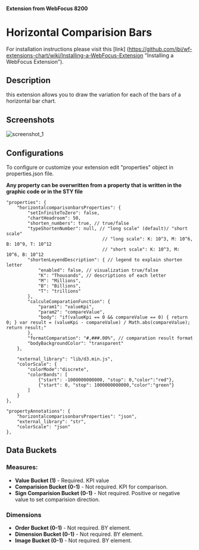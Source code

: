 
#### Extension from WebFocus 8200

# Horizontal Comparision Bars

For installation instructions please visit this [link] (https://github.com/ibi/wf-extensions-chart/wiki/Installing-a-WebFocus-Extension "Installing a WebFocus Extension").

## Description

this extension allows you to draw the variation for each of the bars of a horizontal bar chart.

## Screenshots

![screenshot_1](https://github.com/ibi/wf-extensions-chart/blob/master/com.ibi.horizontal_comparison_bars/screenshots/1.png)

## Configurations

To configure or customize your extension edit "properties" object in properties.json file.

**Any property can be overwritten from a property that is written in the graphic code or in the STY file**
	
	"properties": {
		"horizontalcomparisonbarsProperties": {
			"setInfiniteToZero": false,
			"chartHeadroom": 50,
			"shorten_numbers": true, // true/false
			"typeShortenNumber": null, // "long scale" (default)/ "short scale"
										// "long scale": K: 10^3, M: 10^6, B: 10^9, T: 10^12
										// "short scale": K: 10^3, M: 10^6, B: 10^12
			"shortenLeyendDescription": { // legend to explain shorten letter
				"enabled": false, // visualization true/false
				"K": "Thousands", // descriptions of each letter
				"M": "Millions",
				"B": "Billions",
				"T": "trillions"
			},
			"calculeComparationFunction": {
				"param1": "valueKpi", 
				"param2": "compareValue", 
				"body": "if(valueKpi == 0 && compareValue == 0) { return 0; } var result = (valueKpi - compareValue) / Math.abs(compareValue);  return result;"
			},
			"formatComparation": "#,###.00%", // comparation result format
			"bodyBackgroundColor": "transparent"
		},
		
		"external_library": "lib/d3.min.js",
		"colorScale": {
			"colorMode":"discrete",
			"colorBands": [
				{"start": -1000000000000, "stop": 0,"color":"red"},
				{"start": 0, "stop": 1000000000000,"color":"green"}
			]
		}
	},
	
	"propertyAnnotations": {
		"horizontalcomparisonbarsProperties": "json",		
		"external_library": "str",
		"colorScale": "json"
	},


## Data Buckets

### Measures:
* **Value Bucket (1)** - Required. KPI value
* **Comparision Bucket (0-1)** - Not required. KPI for comparison.
* **Sign Comparision Bucket (0-1)** - Not required. Positive or negative value to set comparision direction.

### Dimensions
* **Order Bucket (0-1)** - Not required. BY element.
* **Dimension Bucket (0-1)** - Not required. BY element.
* **Image Bucket (0-1)** - Not required. BY element.